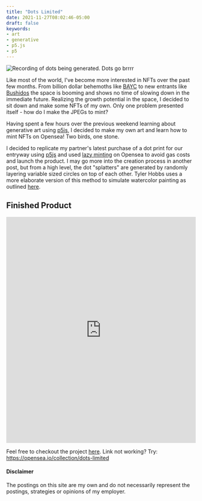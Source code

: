 ```yaml
---
title: "Dots Limited"
date: 2021-11-27T08:02:46-05:00
draft: false
keywords:
- art
- generative
- p5.js
- p5
---
```

![Recording of dots being generated. Dots go brrrr](/dots-ltd-gif.gif)


Like most of the world, I've become more interested in NFTs over the past few months. From billion dollar behemoths like [BAYC](https://opensea.io/collection/boredapeyachtclub) to new entrants like [Bushidos](https://opensea.io/collection/bushidos) the space is booming and shows no time of slowing down in the immediate future. Realizing the growth potential in the space, I decided to sit down and make some NFTs of my own. Only one problem presented itself - how do I make the JPEGs to mint? 

Having spent a few hours over the previous weekend learning about generative art using [p5js](https://p5js.org/), I decided to make my own art and learn how to mint NFTs on Opensea! Two birds, one stone. 

I decided to replicate my partner's latest purchase of a dot print for our entryway using [p5js](https://p5js.org/) and used [lazy minting](https://opensea.io/blog/announcements/introducing-the-collection-manager/) on Opensea to avoid gas costs and launch the product. I may go more into the creation process in another post, but from a high level, the dot "splatters" are generated by randomly layering variable sized circles on top of each other. Tyler Hobbs uses a more elaborate version of this method to simulate watercolor painting as outlined [here](https://tylerxhobbs.com/essays/2017/a-generative-approach-to-simulating-watercolor-paints).

## Finished Product
<iframe src='https://opensea.io/collection/dots-limited?embed=true'
        width='100%'
        height='600'
        frameborder='0'
        allowfullscreen></iframe>

Feel free to checkout the project [here](https://opensea.io/collection/dots-limited).  Link not working? Try: https://opensea.io/collection/dots-limited 

#### Disclaimer
The postings on this site are my own and do not necessarily represent the postings, strategies or opinions of my employer.
